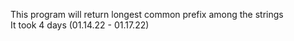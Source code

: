 This program will return longest common prefix among the strings <br>
It took 4 days (01.14.22 - 01.17.22)
